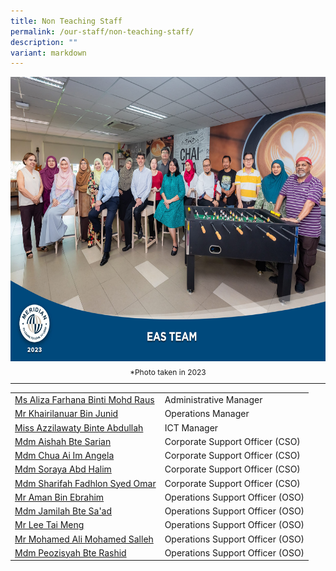 ```yaml
---
title: Non Teaching Staff
permalink: /our-staff/non-teaching-staff/
description: ""
variant: markdown
---
```

<img src="/images/Our%20Staff/2023%20Dept%20Photos/EAS_Team__Formal_min.jpg" style="width:650px;height:455px;float:center">
<p style="line-height:0.5em; font-size: 12px; text-align:center;">*Photo taken in 2023</p>


<hr>
<table style="width:100%">
	 <tbody><tr>
    <td><a href="mailto:azila_farhana_mohd_raus@moe.edu.sg">Ms Aliza Farhana Binti Mohd Raus</a></td>
    <td>Administrative Manager</td>
  </tr>
  <tr>
    <td><a href="mailto:khairilanuar_junid@moe.edu.sg">Mr Khairilanuar Bin Junid</a></td>
    <td>Operations Manager</td>
  </tr>
  <tr>
    <td><a href="mailto:azzilawaty_abdullah@moe.edu.sg">Miss Azzilawaty Binte Abdullah</a></td>
    <td>ICT Manager</td>
  </tr>
	<tr>
    <td><a href="mailto:aishah_sarian@moe.edu.sg">Mdm Aishah Bte Sarian</a></td>
    <td>Corporate Support Officer (CSO)</td>
  </tr>
	<tr>
    <td><a href="mailto:angela_chua_ai_im@moe.edu.sg">Mdm Chua Ai Im Angela</a></td>
    <td>Corporate Support Officer (CSO)</td>
  </tr>
	<tr>
    <td><a href="mailto:Sohana_Abd_halim@moe.edu.sg">Mdm Soraya Abd Halim</a></td>
    <td>Corporate Support Officer (CSO)</td>
  </tr>
	<tr>
    <td><a href="mailto:sharifah_fadhlon_syed_omar@moe.edu.sg">Mdm Sharifah Fadhlon Syed Omar</a></td>
    <td>Corporate Support Officer (CSO)</td>
  </tr>
	<tr>
    <td><a href="">Mr Aman Bin Ebrahim</a></td>
    <td>Operations Support Officer (OSO)</td>
  </tr>
	<tr>
    <td><a href="">Mdm Jamilah Bte Sa'ad</a></td>
    <td>Operations Support Officer (OSO)</td>
  </tr>
	<tr>
    <td><a href="">Mr Lee Tai Meng</a></td>
    <td>Operations Support Officer (OSO)</td>
  </tr>
	<tr>
    <td><a href="">Mr Mohamed Ali Mohamed Salleh</a></td>
    <td>Operations Support Officer (OSO)</td>
  </tr>
	<tr>
    <td><a href="">Mdm Peozisyah Bte Rashid</a></td>
    <td>Operations Support Officer (OSO)</td>
  </tr>
</tbody></table>